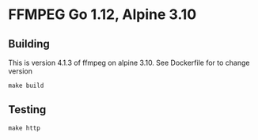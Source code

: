 # FFMPEG Go 1.12, Alpine 3.10

## Building

This is version 4.1.3 of ffmpeg on alpine 3.10. See Dockerfile for to change version

```
make build
```

## Testing

```
make http
```
